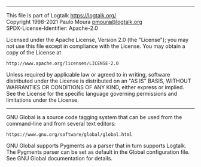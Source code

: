 ________________________________________________________________________

This file is part of Logtalk <https://logtalk.org/>  
Copyright 1998-2021 Paulo Moura <pmoura@logtalk.org>  
SPDX-License-Identifier: Apache-2.0

Licensed under the Apache License, Version 2.0 (the "License");
you may not use this file except in compliance with the License.
You may obtain a copy of the License at

    http://www.apache.org/licenses/LICENSE-2.0

Unless required by applicable law or agreed to in writing, software
distributed under the License is distributed on an "AS IS" BASIS,
WITHOUT WARRANTIES OR CONDITIONS OF ANY KIND, either express or implied.
See the License for the specific language governing permissions and
limitations under the License.
________________________________________________________________________


GNU Global is a source code tagging system that can be used from the
command-line and from several text editors:

	https://www.gnu.org/software/global/global.html

GNU Global supports Pygments as a parser that in turn supports Logtalk.
The Pygments parser can be set as default in the Global configuration
file. See GNU Global documentation for details.
